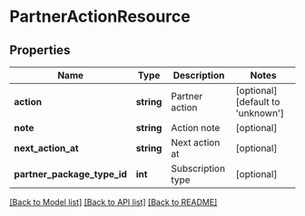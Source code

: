 # PartnerActionResource

## Properties
Name | Type | Description | Notes
------------ | ------------- | ------------- | -------------
**action** | **string** | Partner action | [optional] [default to 'unknown']
**note** | **string** | Action note | [optional] 
**next_action_at** | **string** | Next action at | [optional] 
**partner_package_type_id** | **int** | Subscription type | [optional] 

[[Back to Model list]](../README.md#documentation-for-models) [[Back to API list]](../README.md#documentation-for-api-endpoints) [[Back to README]](../README.md)


